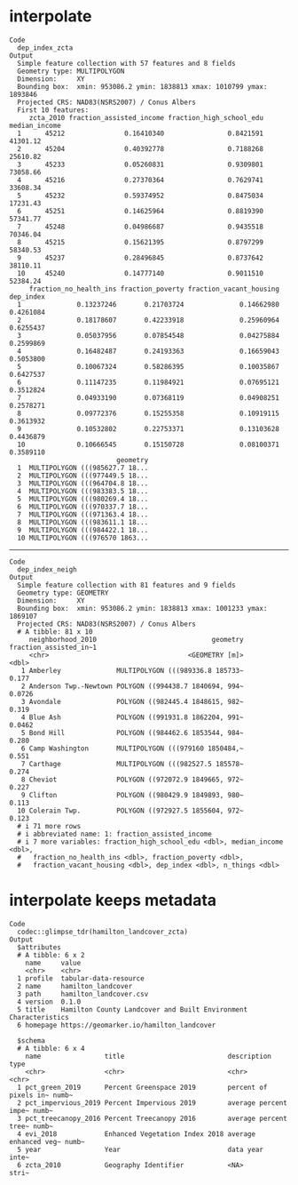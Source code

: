 # interpolate

    Code
      dep_index_zcta
    Output
      Simple feature collection with 57 features and 8 fields
      Geometry type: MULTIPOLYGON
      Dimension:     XY
      Bounding box:  xmin: 953086.2 ymin: 1838813 xmax: 1010799 ymax: 1893846
      Projected CRS: NAD83(NSRS2007) / Conus Albers
      First 10 features:
         zcta_2010 fraction_assisted_income fraction_high_school_edu median_income
      1      45212               0.16410340                0.8421591      41301.12
      2      45204               0.40392778                0.7188268      25610.82
      3      45233               0.05260831                0.9309801      73058.66
      4      45216               0.27370364                0.7629741      33608.34
      5      45232               0.59374952                0.8475034      17231.43
      6      45251               0.14625964                0.8819390      57341.77
      7      45248               0.04986687                0.9435518      70346.04
      8      45215               0.15621395                0.8797299      58340.53
      9      45237               0.28496845                0.8737642      38110.11
      10     45240               0.14777140                0.9011510      52384.24
         fraction_no_health_ins fraction_poverty fraction_vacant_housing dep_index
      1              0.13237246       0.21703724              0.14662980 0.4261084
      2              0.18178607       0.42233918              0.25960964 0.6255437
      3              0.05037956       0.07854548              0.04275884 0.2599869
      4              0.16482487       0.24193363              0.16659043 0.5053800
      5              0.10067324       0.58286395              0.10035867 0.6427537
      6              0.11147235       0.11984921              0.07695121 0.3512824
      7              0.04933190       0.07368119              0.04908251 0.2578271
      8              0.09772376       0.15255358              0.10919115 0.3613932
      9              0.10532802       0.22753371              0.13103628 0.4436879
      10             0.10666545       0.15150728              0.08100371 0.3589110
                               geometry
      1  MULTIPOLYGON (((985627.7 18...
      2  MULTIPOLYGON (((977449.5 18...
      3  MULTIPOLYGON (((964704.8 18...
      4  MULTIPOLYGON (((983383.5 18...
      5  MULTIPOLYGON (((980269.4 18...
      6  MULTIPOLYGON (((970337.7 18...
      7  MULTIPOLYGON (((971363.4 18...
      8  MULTIPOLYGON (((983611.1 18...
      9  MULTIPOLYGON (((984422.1 18...
      10 MULTIPOLYGON (((976570 1863...

---

    Code
      dep_index_neigh
    Output
      Simple feature collection with 81 features and 9 fields
      Geometry type: GEOMETRY
      Dimension:     XY
      Bounding box:  xmin: 953086.2 ymin: 1838813 xmax: 1001233 ymax: 1869107
      Projected CRS: NAD83(NSRS2007) / Conus Albers
      # A tibble: 81 x 10
         neighborhood_2010                             geometry fraction_assisted_in~1
         <chr>                                   <GEOMETRY [m]>                  <dbl>
       1 Amberley              MULTIPOLYGON (((989336.8 185733~                 0.177 
       2 Anderson Twp.-Newtown POLYGON ((994438.7 1840694, 994~                 0.0726
       3 Avondale              POLYGON ((982445.4 1848615, 982~                 0.319 
       4 Blue Ash              POLYGON ((991931.8 1862204, 991~                 0.0462
       5 Bond Hill             POLYGON ((984462.6 1853544, 984~                 0.280 
       6 Camp Washington       MULTIPOLYGON (((979160 1850484,~                 0.551 
       7 Carthage              MULTIPOLYGON (((982527.5 185578~                 0.274 
       8 Cheviot               POLYGON ((972072.9 1849665, 972~                 0.227 
       9 Clifton               POLYGON ((980429.9 1849893, 980~                 0.113 
      10 Colerain Twp.         POLYGON ((972927.5 1855604, 972~                 0.123 
      # i 71 more rows
      # i abbreviated name: 1: fraction_assisted_income
      # i 7 more variables: fraction_high_school_edu <dbl>, median_income <dbl>,
      #   fraction_no_health_ins <dbl>, fraction_poverty <dbl>,
      #   fraction_vacant_housing <dbl>, dep_index <dbl>, n_things <dbl>

# interpolate keeps metadata

    Code
      codec::glimpse_tdr(hamilton_landcover_zcta)
    Output
      $attributes
      # A tibble: 6 x 2
        name     value                                                          
        <chr>    <chr>                                                          
      1 profile  tabular-data-resource                                          
      2 name     hamilton_landcover                                             
      3 path     hamilton_landcover.csv                                         
      4 version  0.1.0                                                          
      5 title    Hamilton County Landcover and Built Environment Characteristics
      6 homepage https://geomarker.io/hamilton_landcover                        
      
      $schema
      # A tibble: 6 x 4
        name                title                          description           type 
        <chr>               <chr>                          <chr>                 <chr>
      1 pct_green_2019      Percent Greenspace 2019        percent of pixels in~ numb~
      2 pct_impervious_2019 Percent Impervious 2019        average percent impe~ numb~
      3 pct_treecanopy_2016 Percent Treecanopy 2016        average percent tree~ numb~
      4 evi_2018            Enhanced Vegetation Index 2018 average enhanced veg~ numb~
      5 year                Year                           data year             inte~
      6 zcta_2010           Geography Identifier           <NA>                  stri~
      

